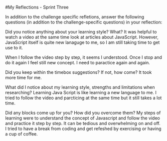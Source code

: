 #My Reflections - Sprint Three

In addition to the challenge specific refletions, answer the following questions (in addition to the challenge-specific questions) in your reflection:

Did you notice anything about your learning style? What?
It was helpful to watch a video at the same time look at articles about JavaScript. However, JavaScript itself is quite new lanaguge to me, so I am still taking time to get use to it.

When I follow the video step by step, it seems I understood. Once I stop and do it again I feel still new concept. I need to paractice again and  again.

Did you keep within the timebox suggestions? If not, how come?
It took more time for me. 

What did I notice about my learning style, strengths and limitations when researching?
Learning Java Script is like learning a new language to me. I tried to follow the video and parcticing at the same time but it still takes  a lot time. 

Did any blocks come up for you? How did you overcome them?
My steps of learning were to understand the concept of Javascript and follow the video and practice it step by step. It can be tedious and overwhelming  on and off. I tried to have a break from coding and get refeshed by exercising or having a cup of coffee.

